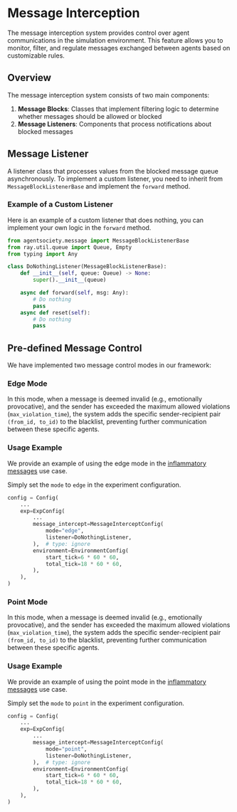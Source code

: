 # Message Interception

The message interception system provides control over agent communications in the simulation environment. This feature allows you to monitor, filter, and regulate messages exchanged between agents based on customizable rules.

## Overview

The message interception system consists of two main components:

1. **Message Blocks**: Classes that implement filtering logic to determine whether messages should be allowed or blocked
2. **Message Listeners**: Components that process notifications about blocked messages

## Message Listener

A listener class that processes values from the blocked message queue asynchronously. To implement a custom listener, you need to inherit from `MessageBlockListenerBase` and implement the `forward` method.

### Example of a Custom Listener

Here is an example of a custom listener that does nothing, you can implement your own logic in the `forward` method.

```python
from agentsociety.message import MessageBlockListenerBase
from ray.util.queue import Queue, Empty
from typing import Any

class DoNothingListener(MessageBlockListenerBase):
    def __init__(self, queue: Queue) -> None:
        super().__init__(queue)

    async def forward(self, msg: Any):
        # Do nothing
        pass
    async def reset(self):
        # Do nothing
        pass

```

## Pre-defined Message Control

We have implemented two message control modes in our framework:

### Edge Mode

In this mode, when a message is deemed invalid (e.g., emotionally provocative), and the sender has exceeded the maximum allowed violations (`max_violation_time`), the system adds the specific sender-recipient pair `(from_id, to_id)` to the blacklist, preventing further communication between these specific agents.

### Usage Example

We provide an example of using the edge mode in the [inflammatory messages](https://github.com/tsinghua-fib-lab/agentsociety/tree/main/examples/inflammatory_message) use case.

Simply set the `mode` to `edge` in the experiment configuration.

```python
config = Config(
    ...
    exp=ExpConfig(
        ...
        message_intercept=MessageInterceptConfig(
            mode="edge",
            listener=DoNothingListener,
        ),  # type: ignore
        environment=EnvironmentConfig(
            start_tick=6 * 60 * 60,
            total_tick=18 * 60 * 60,
        ),
    ),
)

```

### Point Mode

In this mode, when a message is deemed invalid (e.g., emotionally provocative), and the sender has exceeded the maximum allowed violations (`max_violation_time`), the system adds the specific sender-recipient pair `(from_id, to_id)` to the blacklist, preventing further communication between these specific agents.

### Usage Example

We provide an example of using the point mode in the [inflammatory messages](https://github.com/tsinghua-fib-lab/agentsociety/tree/main/examples/inflammatory_message) use case.

Simply set the `mode` to `point` in the experiment configuration.

```python
config = Config(
    ...
    exp=ExpConfig(
        ...
        message_intercept=MessageInterceptConfig(
            mode="point",
            listener=DoNothingListener,
        ),  # type: ignore
        environment=EnvironmentConfig(
            start_tick=6 * 60 * 60,
            total_tick=18 * 60 * 60,
        ),
    ),
)

```
